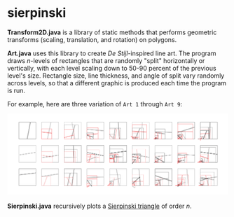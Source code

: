 # sierpinski

**Transform2D.java** is a library of static methods that performs geometric transforms (scaling, translation, and rotation) on polygons.

**Art.java** uses this library to create *De Stijl*-inspired line art. The program draws *n*-levels of rectangles that are randomly "split" horizontally or vertically, with each level scaling down to 50-90 percent of the previous level's size. Rectangle size, line thickness, and angle of split vary randomly across levels, so that a different graphic is produced each time the program is run.

For example, here are three variation of `Art 1` through `Art 9`:

![three runs of Art.java](https://github.com/vickiwyang/sierpinski/blob/main/squares_h.png)

**Sierpinski.java** recursively plots a [Sierpinski triangle](https://en.wikipedia.org/wiki/Sierpi%C5%84ski_triangle) of order *n*.
